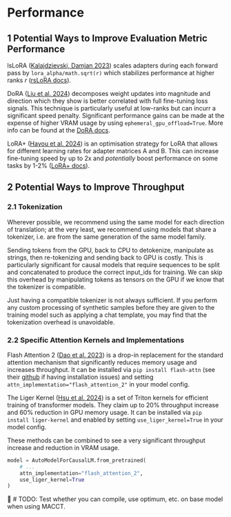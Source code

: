# Performance

## 1 Potential Ways to Improve Evaluation Metric Performance


lsLoRA ([Kalajdzievski, Damjan 2023](https://huggingface.co/papers/2312.03732)) scales adapters during each forward pass by `lora_alpha/math.sqrt(r)` which stabilizes performance at higher ranks $r$ ([rsLoRA docs](https://huggingface.co/papers/2312.03732)). 

DoRA ([Liu et al. 2024](https://arxiv.org/abs/2402.09353)) decomposes weight updates into magnitude and direction which they show is better correlated with full fine-tuning loss signals. This technique is particularly useful at low-ranks but can incurr a significant speed penalty. Significant performance gains can be made at the expense of higher VRAM usage by using `ephemeral_gpu_offload=True`. More info can be found at the [DoRA docs](ephemeral_gpu_offload=True).


LoRA+ ([Hayou et al. 2024](https://arxiv.org/abs/2402.12354)) is an optimisation strategy for LoRA that allows for different learning rates for adapter matrices A and B. This can increase fine-tuning speed by up to 2x and *potentially* boost performance on some tasks by 1-2% ([LoRA+ docs](https://arxiv.org/abs/2402.12354)).


## 2 Potential Ways to Improve Throughput

### 2.1 Tokenization

Wherever possible, we recommend using the same model for each direction of translation; at the very least, we recommend using models that share a tokenizer, i.e. are from the same generation of the same model family.

Sending tokens from the GPU, back to CPU to detokenize, manipulate as strings, then re-tokenizing and sending back to GPU is costly. This is particularly significant for causal models that require sequences to be split and concatenated to produce the correct input_ids for training. We can skip this overhead by manipulating tokens as tensors on the GPU if we know that the tokenizer is compatible.

Just having a compatible tokenizer is not always sufficient. If you perform any custom processing of synthetic samples before they are given to the training model such as applying a chat template, you may find that the tokenization overhead is unavoidable.

### 2.2 Specific Attention Kernels and Implementations

Flash Attention 2 ([Dao et al. 2023](https://arxiv.org/abs/2205.14135)) is a drop-in replacement for the standard attention mechanism that significantly reduces memory usage and increases throughput. It can be installed via `pip install flash-attn` (see their [github](https://github.com/Dao-AILab/flash-attention) if having installation issues) and setting `attn_implementation="flash_attention_2"` in your model config.

The Liger Kernel ([Hsu et al. 2024](https://arxiv.org/abs/2410.10989)) is a set of Triton kernels for efficient training of transformer models. They claim up to 20% throughput increase and 60% reduction in GPU memory usage. It can be installed via `pip install liger-kernel` and enabled by setting `use_liger_kernel=True` in your model config.

These methods can be combined to see a very significant throughput increase and reduction in VRAM usage.

```python
model = AutoModelForCausalLM.from_pretrained(
    # ...
    attn_implementation="flash_attention_2",
    use_liger_kernel=True
)
```

🚧 # TODO: Test whether you can compile, use optimum, etc. on base model when using MACCT.